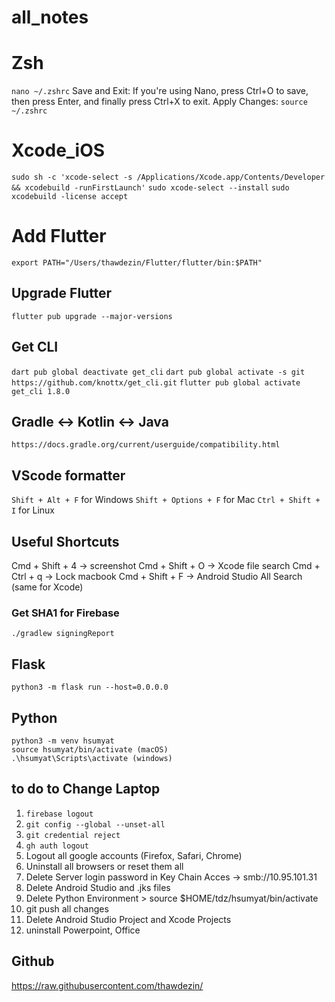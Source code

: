 # all_notes

# Zsh
```nano ~/.zshrc```
Save and Exit:
If you're using Nano, press Ctrl+O to save, then press Enter, and finally press Ctrl+X to exit.
Apply Changes:
```source ~/.zshrc```

# Xcode_iOS
``` sudo sh -c 'xcode-select -s /Applications/Xcode.app/Contents/Developer && xcodebuild -runFirstLaunch' ``` 
``` sudo xcode-select --install ```
``` sudo xcodebuild -license accept ```

# Add Flutter

``` export PATH="/Users/thawdezin/Flutter/flutter/bin:$PATH" ```

## Upgrade Flutter
``` flutter pub upgrade --major-versions ```

## Get CLI
``` dart pub global deactivate get_cli ```
``` dart pub global activate -s git https://github.com/knottx/get_cli.git ```
``` flutter pub global activate get_cli 1.8.0 ```

## Gradle <-> Kotlin <-> Java
``` https://docs.gradle.org/current/userguide/compatibility.html ```

## VScode formatter
``` Shift + Alt + F ``` for Windows 
``` Shift + Options + F ``` for Mac
``` Ctrl + Shift + I ``` for Linux

## Useful Shortcuts

Cmd + Shift + 4 -> screenshot
Cmd + Shift + O -> Xcode file search
Cmd + Ctrl + q -> Lock macbook
Cmd + Shift + F -> Android Studio All Search (same for Xcode)

### Get SHA1 for Firebase
``` ./gradlew signingReport ```

## Flask
``` python3 -m flask run --host=0.0.0.0 ```

## Python

```
python3 -m venv hsumyat
source hsumyat/bin/activate (macOS)
.\hsumyat\Scripts\activate (windows)
```

## to do to Change Laptop

1. ``` firebase logout ```
2. ``` git config --global --unset-all ```
3. ``` git credential reject ```
4. ``` gh auth logout ```
5. Logout all google accounts (Firefox, Safari, Chrome)
6. Uninstall all browsers or reset them all
7. Delete Server login password in Key Chain Acces -> smb://10.95.101.31
8. Delete Android Studio and .jks files
9. Delete Python Environment > source $HOME/tdz/hsumyat/bin/activate
10. git push all changes
11. Delete Android Studio Project and Xcode Projects
12. uninstall Powerpoint, Office


## Github

https://raw.githubusercontent.com/thawdezin/

